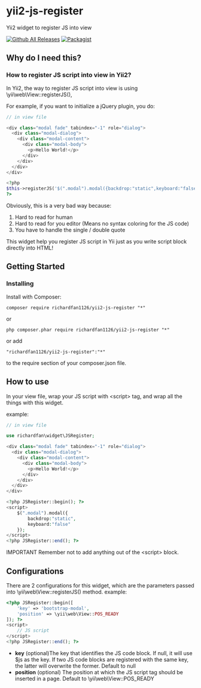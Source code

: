 # yii2-js-register
Yii2 widget to register JS into view

[![Github All Releases](https://img.shields.io/github/downloads/atom/atom/total.svg?maxAge=2592000)](https://github.com/richardfan1126/yii2-js-register)
[![Packagist](https://img.shields.io/packagist/dt/doctrine/orm.svg?maxAge=2592000)](https://packagist.org/packages/richardfan1126/yii2-js-register)

## Why do I need this?
### How to register JS script into view in Yii2?

In Yii2, the way to register JS script into view is using \yii\web\View::registerJS(), 

For example, if you want to initialize a jQuery plugin, you do:

```php
// in view file

<div class="modal fade" tabindex="-1" role="dialog">
  <div class="modal-dialog">
    <div class="modal-content">
      <div class="modal-body">
        <p>Hello World!</p>
      </div>
    </div>
  </div>
</div>

<?php
$this->registerJS('$(".modal").modal({backdrop:"static",keyboard:"false"})');
?>
```

Obviously, this is a very bad way because:

1. Hard to read for human
2. Hard to read for you editor (Means no syntax coloring for the JS code)
3. You have to handle the single / double quote

This widget help you register JS script in Yii just as you write script block directly into HTML!

## Getting Started
### Installing
Install with Composer:

    composer require richardfan1126/yii2-js-register "*"

or

    php composer.phar require richardfan1126/yii2-js-register "*"

or add

    "richardfan1126/yii2-js-register":"*"
to the require section of your composer.json file.

## How to use

In your view file, wrap your JS script with &lt;script&gt; tag, and wrap all the things with this widget.

example:

```php
// in view file

use richardfan\widget\JSRegister;

<div class="modal fade" tabindex="-1" role="dialog">
  <div class="modal-dialog">
    <div class="modal-content">
      <div class="modal-body">
        <p>Hello World!</p>
      </div>
    </div>
  </div>
</div>

<?php JSRegister::begin(); ?>
<script>
    $(".modal").modal({
        backdrop:"static",
        keyboard:"false"
    });
</script>
<?php JSRegister::end(); ?>
```

IMPORTANT Remember not to add anything out of the &lt;script&gt; block.

## Configurations
There are 2 configurations for this widget, which are the parameters passed into \yii\web\View::registerJS() method.
example:

```php
<?php JSRegister::begin([
    'key' => 'bootstrap-modal',
    'position' => \yii\web\View::POS_READY
]); ?>
<script>
    // JS script
</script>
<?php JSRegister::end(); ?>
```

* **key**  (optional)The key that identifies the JS code block. If null, it will use $js as the key. If two JS code blocks are registered with the same key, the latter will overwrite the former. Default to null
* **position**  (optional) The position at which the JS script tag should be inserted in a page. Default to \yii\web\View::POS_READY
